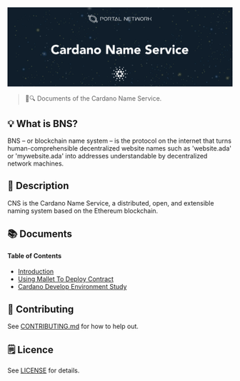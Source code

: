 ![Cardano Name Service](./assets/title.jpg)

> 📖🔍 Documents of the Cardano Name Service.

## 💡 What is BNS?
BNS – or blockchain name system – is the protocol on the internet that turns human-comprehensible decentralized website names such as 'website.ada' or 'mywebsite.ada' into addresses understandable by decentralized network machines.

## 📝 Description

CNS is the Cardano Name Service, a distributed, open, and extensible naming system based on the Ethereum blockchain.

## 📚 Documents

#### Table of Contents
-  [Introduction](./docs/INTRODUCTION.md)
- [Using Mallet To Deploy Contract](/depoly_md/Cardano%20install%20Mallet%20to%20deploy%20and%20interact%20with%20smart%20contract.md)
- [Cardano Develop Environment Study](./docs/CardanoDevelopeEnvirmentStudy.md)

## 📣 Contributing
See [CONTRIBUTING.md](./CONTRIBUTING.md) for how to help out.

## 🗒 Licence
See [LICENSE](./LICENSE) for details.
